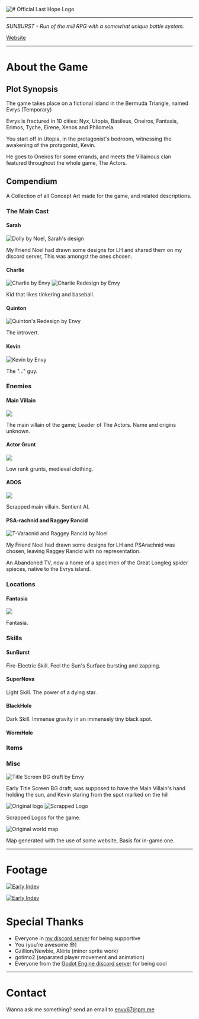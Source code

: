 ![# Official Last Hope Logo](src/title.svg)

--------------------------------------------------------------------------------

_SUNBURST - Run of the mill RPG with a somewhat unique battle system._

[Website](https://envyniv.github.io/Project-Hope)

--------------------------------------------------------------------------------

# About the Game

## Plot Synopsis

The game takes place on a fictional island in the Bermuda Triangle, named Evrys (Temporary)

Evrys is fractured in 10 cities: Nyx, Utopia, Basileus, Oneiros, Fantasia, Erimos, Tyche, Eirene, Xenos and Philomela.

You start off in Utopia, in the protagonist's bedroom, witnessing the awakening of the protagonist, Kevin.

He goes to Oneiros for some errands, and meets the Villainous clan featured throughout the whole game, The Actors.

## Compendium

A Collection of all Concept Art made for the game, and related descriptions.

### The Main Cast

#### Sarah

![](doc_stuff/noel-sarah.gif "Dolly by Noel, Sarah's design")

My Friend Noel had drawn some designs for LH and shared them on my discord server, This was amongst the ones chosen.

#### Charlie

![](doc_stuff/envy-charlie.png "Charlie by Envy") ![](doc_stuff/nv-charlie-rede.jpg "Charlie Redesign by Envy")

Kid that likes tinkering and baseball.

#### Quinton

![](doc_stuff/envy-quinrede.png "Quinton's Redesign by Envy")

The introvert.

#### Kevin

![](doc_stuff/nv-kevin.jpg "Kevin by Envy")

The "..." guy.

### Enemies

#### Main Villain

![](doc_stuff/nv-phi.png)

The main villain of the game; Leader of The Actors. Name and origins unknown.

#### Actor Grunt

![](doc_stuff/nv-grunt.jpg)

Low rank grunts, medieval clothing.

#### ADOS

![](doc_stuff/nv-ados.png)

Scrapped main villain. Sentient AI.

#### PSA-rachnid and Raggey Rancid

![](doc_stuff/noel-tvarac&RagRan.png "T-Varacnid and Raggey Rancid by Noel")

My Friend Noel had drawn some designs for LH and PSArachnid was chosen, leaving Raggey Rancid with no representation.

An Abandoned TV, now a home of a specimen of the Great Longleg spider spieces, native to the Evrys island.

### Locations

#### Fantasia

![](doc_stuff/david-fantasia.png)

Fantasia.

### Skills

#### SunBurst

Fire-Electric Skill. Feel the Sun's Surface bursting and zapping.

#### SuperNova

Light Skill. The power of a dying star.

#### BlackHole

Dark Skill. Immense gravity in an immensely tiny black spot.

#### WormHole

### Items

### Misc

![](doc_stuff/nv-titleBG.jpg "Title Screen BG draft by Envy")

Early Title Screen BG draft; was supposed to have the Main Villain's hand holding the sun, and Kevin staring from the spot marked on the hill

![](doc_stuff/nostyle-logo.png "Original logo") ![](doc_stuff/nv-scrappedlogo.png "Scrapped Logo")

Scrapped Logos for the game.

![](doc_stuff/nv-map.png "Original world map")

Map generated with the use of some website, Basis for in-game one.

--------------------------------------------------------------------------------

# Footage

[![Early Indev](http://img.youtube.com/vi/dZG5bxYLYBU/0.jpg)](https://www.youtube.com/watch?v=dZG5bxYLYBU "Early Indev")

[![Early Indev](http://img.youtube.com/vi/AxijdKje0OY/0.jpg)](https://www.youtube.com/watch?v=AxijdKje0OY "Early Indev")


# Special Thanks

- Everyone in [my discord server](https://discord.gg/bNkDkHW) for being supportive
- You (you're awesome :sunglasses:)
- Gzillion/Newbie, Aléris (minor sprite work)
- gotimo2 (separated player movement and animation)
- Everyone from the [Godot Engine discord server](https://discord.gg/4JBkykG) for being cool

--------------------------------------------------------------------------------

# Contact

Wanna ask me something? send an email to envy67@pm.me
